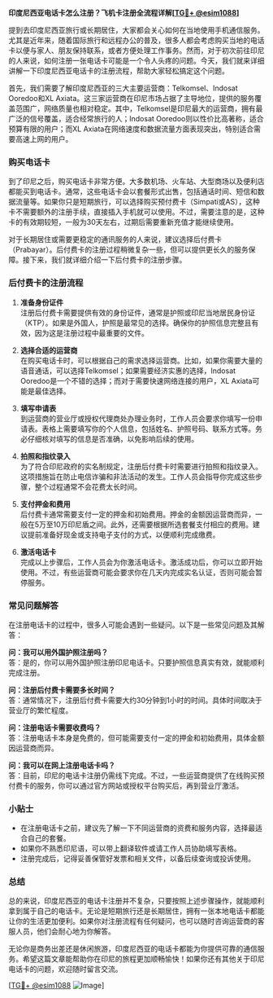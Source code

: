 **印度尼西亚电话卡怎么注册？飞机卡注册全流程详解[[TG💪+ @esim1088](https://t.me/s/esim1088)]**

提到去印度尼西亚旅行或长期居住，大家都会关心如何在当地使用手机通信服务。尤其是近年来，随着国际旅行和远程办公的普及，很多人都会考虑购买当地的电话卡以便与家人、朋友保持联系，或者方便处理工作事务。然而，对于初次前往印尼的人来说，如何注册一张电话卡可能是一个令人头疼的问题。今天，我们就来详细讲解一下印度尼西亚电话卡的注册流程，帮助大家轻松搞定这个问题。

首先，我们需要了解印度尼西亚的三大主要运营商：Telkomsel、Indosat Ooredoo和XL Axiata。这三家运营商在印尼市场占据了主导地位，提供的服务覆盖范围广，网络质量也相对稳定。其中，Telkomsel是印尼最大的运营商，拥有最广泛的信号覆盖，适合经常旅行的人；Indosat Ooredoo则以性价比高著称，适合预算有限的用户；而XL Axiata在网络速度和数据流量方面表现突出，特别适合需要高速上网的用户。

### 购买电话卡

到了印尼之后，购买电话卡非常方便。大多数机场、火车站、大型商场以及便利店都能买到电话卡。通常，这些电话卡会以套餐形式出售，包括通话时间、短信和数据流量等。如果你只是短期旅行，可以选择购买预付费卡（Simpati或AS），这种卡不需要额外的注册手续，直接插入手机就可以使用。不过，需要注意的是，这种卡的有效期较短，一般为30天左右，过期后需要重新充值才能继续使用。

对于长期居住或需要更稳定的通讯服务的人来说，建议选择后付费卡（Prabayar）。后付费卡的注册过程稍微复杂一些，但可以提供更长久的服务保障。接下来，我们就详细介绍一下后付费卡的注册步骤。

### 后付费卡的注册流程

1. **准备身份证件**  
   注册后付费卡需要提供有效的身份证件，通常是护照或印尼当地居民身份证（KTP）。如果是外国人，护照是最常见的选择。确保你的护照信息完整且有效，因为这是注册过程中最重要的文件。

2. **选择合适的运营商**  
   在购买电话卡时，可以根据自己的需求选择运营商。比如，如果你需要大量的语音通话，可以选择Telkomsel；如果需要经济实惠的选择，Indosat Ooredoo是一个不错的选择；而对于需要快速网络连接的用户，XL Axiata可能是最佳选择。

3. **填写申请表**  
   到运营商的营业厅或授权代理商处办理业务时，工作人员会要求你填写一份申请表。表格上需要填写你的个人信息，包括姓名、护照号码、联系方式等。务必仔细核对填写的信息是否准确，以免影响后续的使用。

4. **拍照和指纹录入**  
   为了符合印尼政府的实名制规定，注册后付费卡时需要进行拍照和指纹录入。这项措施旨在防止电信诈骗和非法活动的发生。工作人员会指导你完成这些步骤，整个过程通常不会花费太长时间。

5. **支付押金和费用**  
   后付费卡通常需要支付一定的押金和初始费用。押金的金额因运营商而异，一般在5万至10万印尼盾之间。此外，还需要根据所选套餐支付相应的费用。建议提前准备好现金或支持电子支付的方式，以便顺利完成缴费。

6. **激活电话卡**  
   完成以上步骤后，工作人员会为你激活电话卡。激活成功后，你可以立即开始使用。不过，有些运营商可能会要求你在几天内完成实名认证，否则可能会暂停服务。

### 常见问题解答

在注册电话卡的过程中，很多人可能会遇到一些疑问。以下是一些常见问题及其解答：

**问：我可以用外国护照注册吗？**  
答：是的，你可以用外国护照注册印尼电话卡。只要护照信息真实有效，就能顺利完成注册。

**问：注册后付费卡需要多长时间？**  
答：通常情况下，注册后付费卡需要大约30分钟到1小时的时间。具体时间取决于营业厅的繁忙程度。

**问：注册电话卡需要收费吗？**  
答：注册电话卡本身是免费的，但可能需要支付一定的押金和初始费用，具体金额因运营商而异。

**问：我可以在网上注册电话卡吗？**  
答：目前，印尼的电话卡注册仍需线下完成。不过，一些运营商提供了在线购买预付费卡的服务，你可以通过官方网站或授权平台购买后，再到营业厅激活。

### 小贴士

- 在注册电话卡之前，建议先了解一下不同运营商的资费和服务内容，选择最适合自己的套餐。
- 如果你不熟悉印尼语，可以带上翻译软件或请工作人员协助填写表格。
- 注册完成后，记得妥善保管好发票和相关文件，以备后续查询或投诉使用。

### 总结

总的来说，印度尼西亚的电话卡注册并不复杂，只要按照上述步骤操作，就能顺利拿到属于自己的电话卡。无论是短期旅行还是长期居住，拥有一张本地电话卡都能让你的生活更加便利。如果你对注册流程有任何疑问，也可以随时咨询运营商的客服人员，他们会耐心地为你解答。

无论你是商务出差还是休闲旅游，印度尼西亚的电话卡都能为你提供可靠的通信服务。希望这篇文章能帮助你在印尼的旅程更加顺畅愉快！如果你还有其他关于印尼电话卡的问题，欢迎随时留言交流。

[[TG💪+ @esim1088](https://t.me/s/esim1088) ![Image](https://i.postimg.cc/4NQfJmqS/Snipaste-2025-05-13-00-14-12.png)]